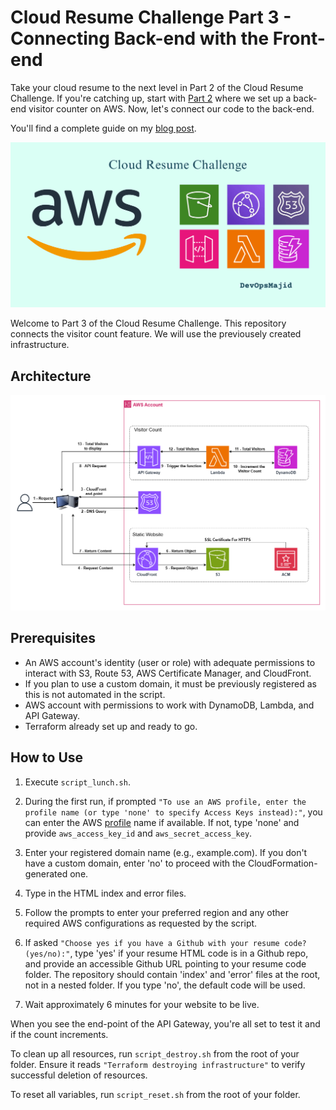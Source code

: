 # Cloud Resume Challenge Part 3 - Connecting Back-end with the Front-end
Take your cloud resume to the next level in Part 2 of the Cloud Resume Challenge. If you're catching up, start with [Part 2](https://devopsmajid.hashnode.dev/cloud-resume-challenge-part-2) where we set up a back-end visitor counter on AWS. Now, let's connect our code to the back-end.


You'll find a complete guide on my [blog post](https://devopsmajid.hashnode.dev/cloud-resume-challenge-part-3).

![Blog image](./images/aws.png)


Welcome to Part 3 of the Cloud Resume Challenge. This repository connects the visitor count feature. We will use the previousely created infrastructure.

## Architecture
![Architecture Image](./images/architecture.png)


## Prerequisites
- An AWS account's identity (user or role) with adequate permissions to interact with S3, Route 53, AWS Certificate Manager, and CloudFront.
- If you plan to use a custom domain, it must be previously registered as this is not automated in the script.
- AWS account with permissions to work with DynamoDB, Lambda, and API Gateway.
- Terraform already set up and ready to go.

## How to Use

1. Execute `script_lunch.sh`.
2. During the first run, if prompted `"To use an AWS profile, enter the profile name (or type 'none' to specify Access Keys instead):"`, you can enter the AWS [profile](https://docs.aws.amazon.com/cli/latest/userguide/cli-configure-files.html) name if available. If not, type 'none' and provide `aws_access_key_id` and `aws_secret_access_key`.

3. Enter your registered domain name (e.g., example.com). If you don't have a custom domain, enter 'no' to proceed with the CloudFormation-generated one.

4. Type in the HTML index and error files.

5. Follow the prompts to enter your preferred region and any other required AWS configurations as requested by the script.

6. If asked `"Choose yes if you have a Github with your resume code? (yes/no):"`, type 'yes' if your resume HTML code is in a Github repo, and provide an accessible Github URL pointing to your resume code folder. The repository should contain 'index' and 'error' files at the root, not in a nested folder. If you type 'no', the default code will be used.


7. Wait approximately 6 minutes for your website to be live.

When you see the end-point of the API Gateway, you're all set to test it and if the count increments.

To clean up all resources, run `script_destroy.sh` from the root of your folder. Ensure it reads `"Terraform destroying infrastructure"` to verify successful deletion of resources.


To reset all variables, run `script_reset.sh` from the root of your folder.

